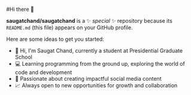 #Hi there 👋

**saugatchand/saugatchand** is a ✨ _special_ ✨ repository because its `README.md` (this file) appears on your GitHub profile.

Here are some ideas to get you started:
- 👋 Hi, I'm Saugat Chand, currently a student at Presidential Graduate School
- 💻 Learning programming from the ground up, exploring the world of code and development
- 📱 Passionate about creating impactful social media content
- 📈 Always open to new opportunities for growth and collaboration
